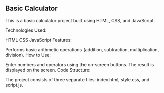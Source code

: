 ## Basic Calculator

This is a basic calculator project built using HTML, CSS, and JavaScript.

Technologies Used:

HTML
CSS
JavaScript
Features:

Performs basic arithmetic operations (addition, subtraction, multiplication, division).
How to Use:

Enter numbers and operators using the on-screen buttons.
The result is displayed on the screen.
Code Structure:

The project consists of three separate files: index.html, style.css, and script.js.
